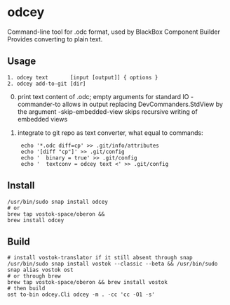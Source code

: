 # odcey
Command-line tool for .odc format, used by BlackBox Component Builder
Provides converting to plain text.

## Usage

    1. odcey text       [input [output]] { options }
    2. odcey add-to-git [dir]

0. print text content of .odc; empty arguments for standard IO
  -commander-to <arg>  allows in output replacing DevCommanders.StdView by the argument
  -skip-embedded-view  skips recursive writing of embedded views
1. integrate to git repo as text converter, what equal to commands:

        echo '*.odc diff=cp' >> .git/info/attributes
        echo '[diff "cp"]' >> .git/config
        echo '	binary = true' >> .git/config
        echo '	textconv = odcey text <' >> .git/config

## Install

    /usr/bin/sudo snap install odcey
    # or
    brew tap vostok-space/oberon &&
    brew install odcey

## Build

    # install vostok-translator if it still absent through snap
    /usr/bin/sudo snap install vostok --classic --beta && /usr/bin/sudo snap alias vostok ost
    # or through brew
    brew tap vostok-space/oberon && brew install vostok
    # then build
    ost to-bin odcey.Cli odcey -m . -cc 'cc -O1 -s'
